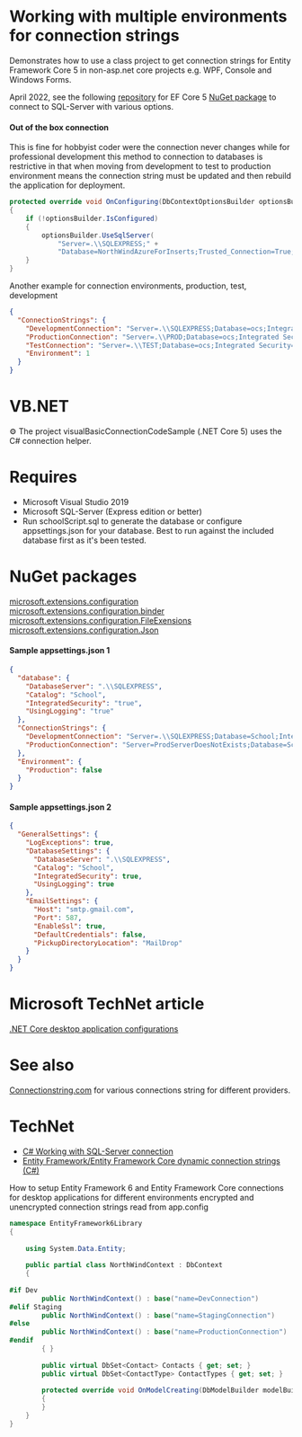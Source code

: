 # Working with multiple environments for connection strings

Demonstrates how to use a class project to get connection strings for Entity Framework Core 5 in non-asp.net core projects e.g. WPF, Console and Windows Forms.

April 2022, see the following [repository](https://github.com/karenpayneoregon/configurations-package) for EF Core 5 [NuGet package](https://www.nuget.org/packages/EntityFrameworkCoreHelpers/) to connect to SQL-Server with various options.

#### Out of the box connection

This is fine for hobbyist coder were the connection never changes while for professional development this method to connection to databases is restrictive in that when moving from development to test to production environment means the connection string must be updated and then rebuild the application for deployment.

```csharp
protected override void OnConfiguring(DbContextOptionsBuilder optionsBuilder)
{
    if (!optionsBuilder.IsConfigured)
    {
        optionsBuilder.UseSqlServer(
            "Server=.\\SQLEXPRESS;" +
            "Database=NorthWindAzureForInserts;Trusted_Connection=True;");
    }
}
```
Another example for connection environments, production, test, development

```json
{
  "ConnectionStrings": {
    "DevelopmentConnection": "Server=.\\SQLEXPRESS;Database=ocs;Integrated Security=true",
    "ProductionConnection": "Server=.\\PROD;Database=ocs;Integrated Security=true",
    "TestConnection": "Server=.\\TEST;Database=ocs;Integrated Security=true",
    "Environment": 1
  }
}
```

# VB.NET

:gear: The project visualBasicConnectionCodeSample (.NET Core 5) uses the C# connection helper.

# Requires

- Microsoft Visual Studio 2019
- Microsoft SQL-Server (Express edition or better)
- Run schoolScript.sql to generate the database or configure appsettings.json for your database. Best to run against the included database first as it's been tested.

# NuGet packages 

[microsoft.extensions.configuration](https://www.nuget.org/packages/Microsoft.Extensions.Configuration/) <br/>
[microsoft.extensions.configuration.binder](https://www.nuget.org/packages/Microsoft.Extensions.Configuration.Binder/)<br/>
[microsoft.extensions.configuration.FileExensions](https://www.nuget.org/packages/Microsoft.Extensions.Configuration.FileExtensions/)<br/>
[microsoft.extensions.configuration.Json](https://www.nuget.org/packages/Microsoft.Extensions.Configuration.Json/)

#### Sample appsettings.json 1
```json
{
  "database": {
    "DatabaseServer": ".\\SQLEXPRESS",
    "Catalog": "School",
    "IntegratedSecurity": "true",
    "UsingLogging": "true"
  },
  "ConnectionStrings": {
    "DevelopmentConnection": "Server=.\\SQLEXPRESS;Database=School;Integrated Security=true",
    "ProductionConnection": "Server=ProdServerDoesNotExists;Database=School;Integrated Security=true"
  },
  "Environment": {
    "Production": false
  }
}
```

#### Sample appsettings.json 2

```json
{
  "GeneralSettings": {
    "LogExceptions": true,
    "DatabaseSettings": {
      "DatabaseServer": ".\\SQLEXPRESS",
      "Catalog": "School",
      "IntegratedSecurity": true,
      "UsingLogging": true
    },
    "EmailSettings": {
      "Host": "smtp.gmail.com",
      "Port": 587,
      "EnableSsl": true,
      "DefaultCredentials": false,
      "PickupDirectoryLocation": "MailDrop"
    }
  }
}
```
# Microsoft TechNet article

[.NET Core desktop application configurations](https://social.technet.microsoft.com/wiki/contents/articles/54173.net-core-desktop-application-configurations-c.aspx)

# See also

[Connectionstring.com](https://www.connectionstrings.com/) for various connections string for different providers.

# TechNet 

- [C# Working with SQL-Server connection](https://social.technet.microsoft.com/wiki/contents/articles/53379.c-working-with-sql-server-connection.aspx)
- [Entity Framework/Entity Framework Core dynamic connection strings (C#)](https://social.technet.microsoft.com/wiki/contents/articles/54079.entity-frameworkentity-framework-core-dynamic-connection-strings-c.aspx)

How to setup Entity Framework 6 and Entity Framework Core connections for desktop applications for different environments encrypted and unencrypted connection strings read from app.config

```csharp
namespace EntityFramework6Library
{
 
    using System.Data.Entity;
 
    public partial class NorthWindContext : DbContext
    {
 
#if Dev
        public NorthWindContext() : base("name=DevConnection")
#elif Staging
        public NorthWindContext() : base("name=StagingConnection")
#else
        public NorthWindContext() : base("name=ProductionConnection")
#endif
        { }
 
        public virtual DbSet<Contact> Contacts { get; set; }
        public virtual DbSet<ContactType> ContactTypes { get; set; }
 
        protected override void OnModelCreating(DbModelBuilder modelBuilder)
        {
        }
    }
}
```

